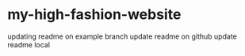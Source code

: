 # my-high-fashion-website

updating readme on example branch
update readme on github
update readme local
